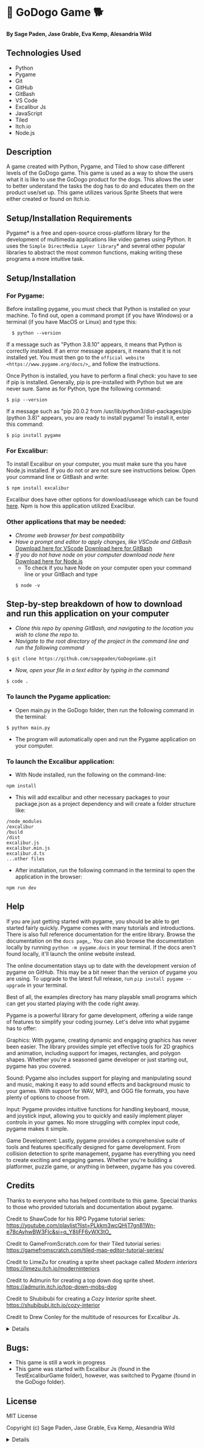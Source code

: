 # 🐶 GoDogo Game 🐕

#### By Sage Paden, Jase Grable, Eva Kemp, Alesandria Wild

## **Technologies Used**

- Python
- Pygame
- Git
- GitHub
- GitBash
- VS Code
- Excalibur Js
- JavaScript
- Tiled
- Itch.io
- Node.js

## **Description**

A game created with Python, Pygame, and Tiled to show case different levels of the GoDogo game. This game is used as a way to show the users what it is like to use the GoDogo product for the dogs. This allows the user to better understand the tasks the dog has to do and educates them on the product use/set up. This game utilizes various Sprite Sheets that were either created or found on Itch.io.

## **Setup/Installation Requirements**

Pygame* is a free and open-source cross-platform library
for the development of multimedia applications like video games using Python.
It uses the `Simple DirectMedia Layer library`* and several other
popular libraries to abstract the most common functions, making writing
these programs a more intuitive task.

## Setup/Installation

### For Pygame:

Before installing pygame, you must check that Python is installed
on your machine. To find out, open a command prompt (if you have
Windows) or a terminal (if you have MacOS or Linux) and type this:

```
  $ python --version
```


If a message such as "Python 3.8.10" appears, it means that Python
is correctly installed. If an error message appears, it means that
it is not installed yet. You must then go to the `official website
<https://www.pygame.org/docs/>`\_ and follow the instructions.

Once Python is installed, you have to perform a final check: you have
to see if pip is installed. Generally, pip is pre-installed with
Python but we are never sure. Same as for Python, type the following
command:

```
$ pip --version
```

If a message such as "pip 20.0.2 from /usr/lib/python3/dist-packages/pip
(python 3.8)" appears, you are ready to install pygame! To install
it, enter this command:

```
$ pip install pygame
```
### For Excalibur: 

To install Excalibur on your computer, you must make sure tha you have Node.js installed. If you do not or are not sure see instructions below. Open your command line or GitBash and write: 

```
$ npm install excalibur
```

Excalibur does have other options for download/useage which can be found [here](https://excaliburjs.com/docs/installation/). Npm is how this application utilized Exaclibur.

### Other applications that may be needed: 

- _Chrome web browser for best compatibility_
- _Have a prompt and editor to apply changes, like VSCode and GitBash_
  [Download here for VScode](https://code.visualstudio.com/download)
  [Download here for GitBash](https://git-scm.com/downloads)
- _If you do not have node on your computer download node here_
  [Download here for Node.js](https://nodejs.org/en/download)
  * To check if you have Node on your computer open your command line or your GitBach and type
  ```
  $ node -v
  ```

## Step-by-step breakdown of how to download and run this application on your computer

- _Clone this repo by opening GitBash, and navigating to the location you wish to clone the repo to._
- _Navigate to the root directory of the project in the command line and run the following command_

```
$ git clone https://github.com/sagepaden/GoDogoGame.git
```

- _Now, open your file in a text editor by typing in the command_

```
$ code .
```

### To launch the Pygame application:

- Open main.py in the GoDogo folder, then run the following command in the terminal:

```
$ python main.py
```

- The program will automatically open and run the Pygame application on your computer.

### To launch the Excalibur application:

- With Node installed, run the following on the command-line:

```
npm install
```

- This will add excalibur and other necessary packages to your package.json as a project dependency and will create a folder structure like:

```
/node_modules
/excalibur
/build
/dist
excalibur.js
excalibur.min.js
excalibur.d.ts
...other files
```

- After installation, run the following command in the terminal to open the application in the browser:

```
npm run dev
```

## Help

If you are just getting started with pygame, you should be able to
get started fairly quickly. Pygame comes with many tutorials and
introductions. There is also full reference documentation for the
entire library. Browse the documentation on the `docs page`\_. You
can also browse the documentation locally by running
`python -m pygame.docs` in your terminal. If the docs aren't found
locally, it'll launch the online website instead.

The online documentation stays up to date with the development version
of pygame on GitHub. This may be a bit newer than the version of pygame
you are using. To upgrade to the latest full release, run
`pip install pygame --upgrade` in your terminal.

Best of all, the examples directory has many playable small programs
which can get you started playing with the code right away.

Pygame is a powerful library for game development, offering a wide
range of features to simplify your coding journey. Let's delve into
what pygame has to offer:

Graphics: With pygame, creating dynamic and engaging graphics has
never been easier. The library provides simple yet effective tools for
2D graphics and animation, including support for images, rectangles,
and polygon shapes. Whether you're a seasoned game developer or just
starting out, pygame has you covered.

Sound: Pygame also includes support for playing and manipulating sound
and music, making it easy to add sound effects and background music to
your games. With support for WAV, MP3, and OGG file formats, you have
plenty of options to choose from.

Input: Pygame provides intuitive functions for handling keyboard, mouse,
and joystick input, allowing you to quickly and easily implement player
controls in your games. No more struggling with complex input code, pygame
makes it simple.

Game Development: Lastly, pygame provides a comprehensive suite of tools
and features specifically designed for game development. From collision
detection to sprite management, pygame has everything you need to create
exciting and engaging games. Whether you're building a platformer, puzzle
game, or anything in between, pygame has you covered.

## Credits

Thanks to everyone who has helped contribute to this game.
Special thanks to those who provided tutorials and documentation about pygame.

Credit to ShawCode for his RPG Pygame tutorial series:
<https://youtube.com/playlist?list=PLkkm3wcQHjT7gn81Wn-e78cAyhwBW3FIc&si=q_Y8IjFF6yWX3tO_>

Credit to GameFromScratch.com for their Tiled tutorial series:
<https://gamefromscratch.com/tiled-map-editor-tutorial-series/>

Credit to LimeZu for creating a sprite sheet package called _Modern interiors_
<https://limezu.itch.io/moderninteriors>

Credit to Admurin for creating a top down dog sprite sheet.
<https://admurin.itch.io/top-down-mobs-dog>

Credit to Shubibubi for creating a _Cozy Interior_ sprite sheet.
<https://shubibubi.itch.io/cozy-interior>

Credit to Drew Conley for the multitude of resources for Excalibur Js.

<details>

- <https://www.youtube.com/watch?v=kH9v4kMkg7U&ab_channel=DrewConley>
- <https://www.youtube.com/watch?v=sNk9dkaOkJs&t=154s&ab_channel=DrewConley>
- <https://www.youtube.com/watch?v=H3Fn33lYuE0&ab_channel=DrewConley>
- <https://codepen.io/punkydrewster713/pen/WNrXPrb>

</details>

## Bugs:

- This game is still a work in progress
- This game was started with Excalibur Js (found in the TestExcaliburGame folder), however, was switched to Pygame (found in the GoDogo folder).

## License

MIT License

Copyright (c) Sage Paden, Jase Grable, Eva Kemp, Alesandria Wild

<details>
Permission is hereby granted, free of charge, to any person obtaining a copy of this software and associated documentation files (the "Software"), to deal in the Software without restriction, including without limitation the rights to use, copy, modify, merge, publish, distribute, sublicense, and/or sell copies of the Software, and to permit persons to whom the Software is furnished to do so, subject to the following conditions:

The above copyright notice and this permission notice shall be included in all copies or substantial portions of the Software.

THE SOFTWARE IS PROVIDED "AS IS", WITHOUT WARRANTY OF ANY KIND, EXPRESS OR IMPLIED, INCLUDING BUT NOT LIMITED TO THE WARRANTIES OF MERCHANTABILITY, FITNESS FOR A PARTICULAR PURPOSE AND NONINFRINGEMENT. IN NO EVENT SHALL THE AUTHORS OR COPYRIGHT HOLDERS BE LIABLE FOR ANY CLAIM, DAMAGES OR OTHER LIABILITY, WHETHER IN AN ACTION OF CONTRACT, TORT OR OTHERWISE, ARISING FROM, OUT OF OR IN CONNECTION WITH THE SOFTWARE OR THE USE OR OTHER DEALINGS IN THE SOFTWARE.

See docs/licenses for licenses of dependencies.

- .. \_pygame: https://www.pygame.org
- .. \_Simple DirectMedia Layer library: https://www.libsdl.org
- .. \_Compilation wiki page: https://www.pygame.org/wiki/Compilation
- .. \_docs page: https://www.pygame.org/docs/
- .. \_GNU LGPL version 2.1: https://www.gnu.org/copyleft/lesser.html
- .. \_Tiled Download: https://thorbjorn.itch.io/tiled
- .. \_Tiled Tutorial: https://gamefromscratch.com/tiled-map-editor-tutorial-series/
- .. \_Excalibur Js Download: https://excaliburjs.com/
</details>
